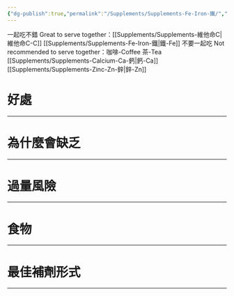 ```yaml
---
{"dg-publish":true,"permalink":"/Supplements/Supplements-Fe-Iron-鐵/","title":"鐵","created":"2024-08-25T11:03:40.000+08:00","updated":"2024-09-04T22:38:59.136+08:00"}
---
```


一起吃不錯 Great to serve together：[[Supplements/Supplements-維他命C\|維他命C-C]] [[Supplements/Supplements-Fe-Iron-鐵\|鐵-Fe]]
不要一起吃 Not recommended to serve together：咖啡-Coffee 茶-Tea [[Supplements/Supplements-Calcium-Ca-鈣\|鈣-Ca]] [[Supplements/Supplements-Zinc-Zn-鋅\|鋅-Zn]]

# 好處



---

# 為什麼會缺乏



---

# 過量風險



---

# 食物



---

# 最佳補劑形式


---

